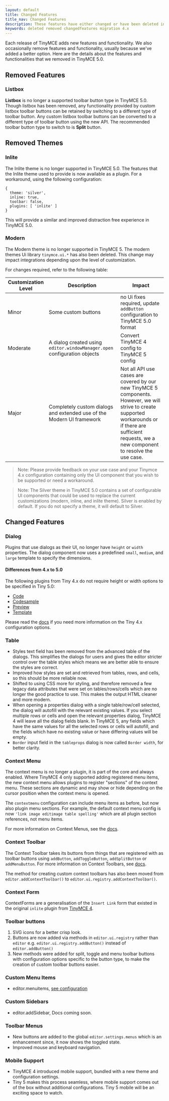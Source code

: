 ```yaml
---
layout: default
title: Changed Features
title_nav: Changed Features
description: These features have either changed or have been deleted in TinyMCE 5.0.
keywords: deleted removed changedfeatures migration 4.x
---
```


Each release of TinyMCE adds new features and functionality. We also occasionally remove features and functionality, usually because we've added a better option.
Here are the details about the features and functionalities that we removed in TinyMCE 5.0.

## Removed Features

### Listbox

**Listbox** is no longer a supported toolbar button type in TinyMCE 5.0. Though listbox has been removed, any functionality provided by custom listbox toolbar buttons can be retained by switching to a different type of toolbar button.
Any custom listbox toolbar buttons can be converted to a different type of toolbar button using the new API. The recommended toolbar button type to switch to is **Split** button.


## Removed Themes

### Inlite

The Inlite theme is no longer supported in TinyMCE 5.0. The features that the Inlite theme used to provide is now available as a plugin. For a workaround, using the following configuration:
```
{
  theme: 'silver',
  inline: true,
  toolbar: false,
  plugins: [ 'inlite' ]
}
 ```
This will provide a similar and improved distraction free experience in TinyMCE 5.0.

### Modern

The Modern theme is no longer supported in TinyMCE 5.  The modern themes Ui library `tinymce.ui.*` has also been deleted. This change may impact integrations depending upon the level of customization.

For changes required, refer to the following table:

| Customization Level | Description | Impact |
| ------------------- | ----------- | ------ |
| Minor | Some custom buttons | no Ui fixes required, update `addButton` configuration to TinyMCE 5.0 format |
| Moderate | A dialog created using `editor.windowManager.open` configuration objects | Convert TinyMCE 4 config to TinyMCE 5 config |
| Major | Completely custom dialogs and extended use of the Modern UI framework | Not all API use cases are covered by our new TinyMCE 5 components. However, we will strive to create supported workarounds or if there are sufficient requests, we a new component to resolve the use case. |

> Note: Please provide feedback on your use case and your Tinymce 4.x configuration containing only the UI component that you wish to be supported or need a workaround.

> Note: The Silver theme in TinyMCE 5.0 contains a set of configurable UI components that could be used to replace the current customizations (modern, inline, and inlite theme). Silver is enabled by default. If you do not specify a theme, it will default to Silver.


## Changed Features

### Dialog

Plugins that use dialogs as their UI, no longer have `height` or `width` properties. The dialog component now uses a predefined `small`, `medium`, and `large` template to specify the dimensions. 

#### Differences from 4.x to 5.0

The following plugins from Tiny 4.x do not require height or width options to be specified in Tiny 5.0:

* [Code]({{site.baseurl}}/plugins/code/)
* [Codesample]({{site.baseurl}}plugins/codesample/)
* [Preview]({{site.baseurl}}plugins/preview/)
* [Template]({{site.baseurl}}plugins/template/)

Please read the [docs]({{site.baseurl}}/plugins/) if you need more information on the Tiny 4.x configuration options.


### Table

* Styles text field has been removed from the advanced table of the dialogs. This simplifies the dialogs for users and gives the editor stricter control over the table styles which means we are better able to ensure the styles are correct.
* Improved how styles are set and retrieved from tables, rows, and cells, so this should be more reliable now.
* Shifted to using CSS more for styling, and therefore removed a few legacy data attributes that were set on tables/rows/cells which are no longer the good practice to use. This makes the output HTML cleaner and more modern.
* When opening a properties dialog with a single table/row/cell selected, the dialog will autofill with the relevant existing values. If you select multiple rows or cells and open the relevant properties dialog, TinyMCE 4 will leave all the dialog fields blank. In TinyMCE 5, any fields which have the same values for all the selected rows or cells will autofill, and the fields which have no existing value or have differing values will be empty.
* `Border` input field in the `tableprops` dialog is now called `Border width`, for better clarity.

### Context Menu

The context menu is no longer a plugin, it is part of the core and always enabled. Where TinyMCE 4 only supported adding registered menu items, the new context menu allows plugins to register "sections" of the context menu. These sections are dynamic and may show or hide depending on the cursor position when the context menu is opened.

The `contextmenu` configuration can include menu items as before, but now also plugin menu sections. For example, the default context menu config is now `'link image editimage table spelling'` which are all plugin section references, not menu items.

For more information on Context Menus, see the [docs]({{site.baseurl}}/components/contextmenu).


### Context Toolbar

The Context Toolbar takes its buttons from things that are registered with as toolbar buttons using `addButton`, `addToggleButton`, `addSplitButton` or `addMenuButton`. For more information on Context Toolbars, see [docs]({{site.baseurl}}/components/contexttoolbar).

The method for creating custom context toolbars has also been moved from `editor.addContextToolbar()` to `editor.ui.registry.addContextToolbar()`.

### Context Form

ContextForms are a generalisation of the `Insert Link` form that existed in the original `inlite` plugin from [TinyMCE 4]((https://www.tiny.cloud/docs/themes/inlite/#quicklink)).

### Toolbar buttons

1. SVG icons for a better crisp look.
2. Buttons are now added via methods in `editor.ui.registry` rather than `editor` e.g. `editor.ui.registry.addButton()` instead of `editor.addButton()`
3. New methods were added for split, toggle and menu toolbar buttons with configuration options specific to the button type, to make the creation of custom toolbar buttons easier.

### Custom Menu Items

* editor.menuitems, [see configuration]({{site.baseurl}}/components/toolbarbuttons/components/menu/)

### Custom Sidebars

* editor.addSidebar, Docs coming soon.

### Toolbar Menus

* New buttons are added to the global `editor.settings.menus` which is an enhancement since, it now shows the toggled state.
* Improved mouse and keyboard navigation.

### Mobile Support
* TinyMCE 4 introduced mobile support, bundled with a new theme and configuration settings.
* Tiny 5 makes this process seamless, where mobile support comes out of the box without additional configurations.  Tiny 5 mobile will be an exciting space to watch.



